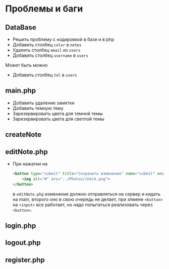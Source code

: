 # Проблемы и баги

## DataBase
- Решить проблему с кодировкой в базе и в php
- Добавить столбец ``color`` в ``notes``
- Удалить столбец ``email`` из ``users``
- Добавить столбец ``username`` в ``users``

Может быть можно
- Добавить столбец ``tel`` в ``users``

## main.php
- Добавить удаление заметки
- Добавить темную тему
- Зарезервировать цвета для темной темы
- Зарезервировать цвета для светлой темы

## createNote

## editNote.php
- При нажатии на
    ```HTML
    <button type="submit" title="Сохранить изменения" name="submit" onclick="location.href='main.php';">
        <img alt="#" src="../Photos/check.png">
    </button>
    ```
  в ``editNote.php`` изменение должно отправляться на сервер и кидать на main, второго оно в свою очередь не делает, при зпмене ``<button>`` на ``<input>`` все работает, но надо попытаться реализовать через ``<button>``.

## login.php

## logout.php

## register.php

